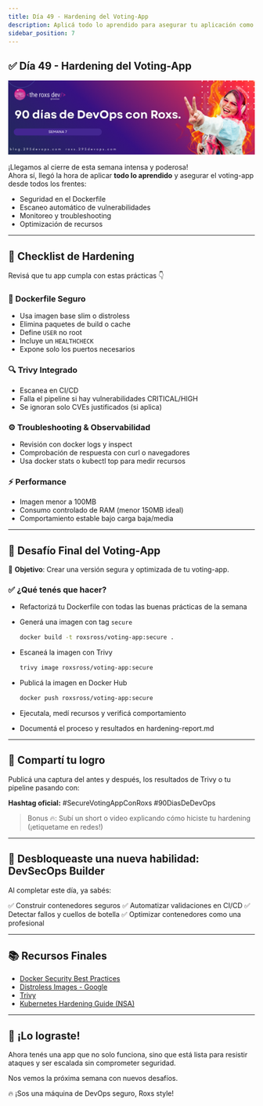 ```yaml
---
title: Día 49 - Hardening del Voting-App
description: Aplicá todo lo aprendido para asegurar tu aplicación como una pro
sidebar_position: 7
---
```


## ✅ Día 49 - Hardening del Voting-App

![](../../static/images/banner/7.png)

¡Llegamos al cierre de esta semana intensa y poderosa!  
Ahora sí, llegó la hora de aplicar **todo lo aprendido** y asegurar el voting-app desde todos los frentes:

- Seguridad en el Dockerfile
- Escaneo automático de vulnerabilidades
- Monitoreo y troubleshooting
- Optimización de recursos

---

## 🔐 Checklist de Hardening

Revisá que tu app cumpla con estas prácticas 👇

### 🔧 Dockerfile Seguro

- Usa imagen base slim o distroless
- Elimina paquetes de build o cache
- Define `USER` no root
- Incluye un `HEALTHCHECK`
- Expone solo los puertos necesarios

### 🔍 Trivy Integrado

- Escanea en CI/CD
- Falla el pipeline si hay vulnerabilidades CRITICAL/HIGH
- Se ignoran solo CVEs justificados (si aplica)

### ⚙️ Troubleshooting & Observabilidad

- Revisión con docker logs y inspect
- Comprobación de respuesta con curl o navegadores
- Usa docker stats o kubectl top para medir recursos

### ⚡ Performance

- Imagen menor a 100MB
- Consumo controlado de RAM (menor 150MB ideal)
- Comportamiento estable bajo carga baja/media

---

## 🧪 Desafío Final del Voting-App

🎯 **Objetivo**: Crear una versión segura y optimizada de tu voting-app.

### ✅ ¿Qué tenés que hacer?

- Refactorizá tu Dockerfile con todas las buenas prácticas de la semana
- Generá una imagen con tag `secure`

   ```bash
   docker build -t roxsross/voting-app:secure .
    ```

- Escaneá la imagen con Trivy

   ```bash
   trivy image roxsross/voting-app:secure
   ```
- Publicá la imagen en Docker Hub

   ```bash
   docker push roxsross/voting-app:secure
   ```

- Ejecutala, medí recursos y verificá comportamiento
- Documentá el proceso y resultados en hardening-report.md

---

## 📸 Compartí tu logro

Publicá una captura del antes y después, los resultados de Trivy o tu pipeline pasando con:

**Hashtag oficial:**
#SecureVotingAppConRoxs
#90DiasDeDevOps

> Bonus 🔥: Subí un short o video explicando cómo hiciste tu hardening (¡etiquetame en redes!)

---

## 🏅 Desbloqueaste una nueva habilidad: DevSecOps Builder

Al completar este día, ya sabés:

✅ Construir contenedores seguros
✅ Automatizar validaciones en CI/CD
✅ Detectar fallos y cuellos de botella
✅ Optimizar contenedores como una profesional

---

## 📚 Recursos Finales

* [Docker Security Best Practices](https://docs.docker.com/develop/security-best-practices/)
* [Distroless Images - Google](https://github.com/GoogleContainerTools/distroless)
* [Trivy](https://github.com/aquasecurity/trivy)
* [Kubernetes Hardening Guide (NSA)](https://media.defense.gov/2021/Aug/03/2002821307/-1/-1/0/CSA_KUBERNETES_HARDENING_GUIDANCE.PDF)

---

## 🥳 ¡Lo lograste!

Ahora tenés una app que no solo funciona, sino que está lista para resistir ataques y ser escalada sin comprometer seguridad.

Nos vemos la próxima semana con nuevos desafíos.

🔥 ¡Sos una máquina de DevOps seguro, Roxs style!